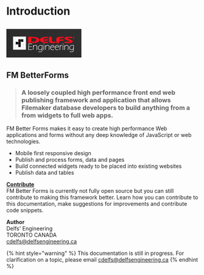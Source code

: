 # Introduction

## ![Delfs&apos; Engineering Logo](.gitbook/assets/1486254174620.png)

## FM BetterForms

> ### A loosely coupled high performance front end web publishing framework and application that allows Filemaker database developers to build anything from a from widgets to full web apps.

FM Better Forms makes it easy to create high performance Web applications and forms without any deep knowledge of JavaScript or web technologies.

* Mobile first responsive design
* Publish and process forms, data and pages
* Build connected widgets ready to be placed into existing websites
* Publish data and tables

[**Contribute**](https://github.com/DelfsEngineering/fm-betterforms/tree/1e5cebac9f0ebf84cd9c6da06db5abf75ae698ed/misc/contribute.md)  
FM Better Forms is currently not fully open source but you can still contribute to making this framework better. Learn how you can contribute to this documentation, make suggestions for improvements and contribute code snippets.

**Author**  
Delfs' Engineering  
TORONTO CANADA  
[cdelfs@delfsengineering.ca](mailto:cdelfs@delfsengineering.ca)

{% hint style="warning" %}
This documentation is still in progress. For clarification on a topic, please email [cdelfs@delfsengineering.ca](mailto:cdelfs@delfsengineering.ca)
{% endhint %}

